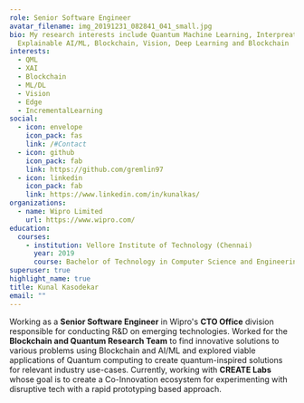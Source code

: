 ```yaml
---
role: Senior Software Engineer
avatar_filename: img_20191231_082841_041_small.jpg
bio: My research interests include Quantum Machine Learning, Interpreatable and
  Explainable AI/ML, Blockchain, Vision, Deep Learning and Blockchain
interests:
  - QML
  - XAI
  - Blockchain
  - ML/DL
  - Vision
  - Edge
  - IncrementalLearning
social:
  - icon: envelope
    icon_pack: fas
    link: /#Contact
  - icon: github
    icon_pack: fab
    link: https://github.com/gremlin97
  - icon: linkedin
    icon_pack: fab
    link: https://www.linkedin.com/in/kunalkas/
organizations:
  - name: Wipro Limited
    url: https://www.wipro.com/
education:
  courses:
    - institution: Vellore Institute of Technology (Chennai)
      year: 2019
      course: Bachelor of Technology in Computer Science and Engineering
superuser: true
highlight_name: true
title: Kunal Kasodekar
email: ""
---
```

Working as a **Senior Software Engineer** in Wipro's **CTO Office** division responsible for conducting R&D on emerging technologies. Worked for the **Blockchain and Quantum Research Team** to find innovative solutions to various problems using Blockchain and AI/ML and explored viable applications of Quantum computing to create quantum-inspired solutions for relevant industry use-cases. Currently, working with **CREATE Labs** whose goal is to create a Co-Innovation ecosystem for experimenting with disruptive tech with a rapid prototyping based approach.